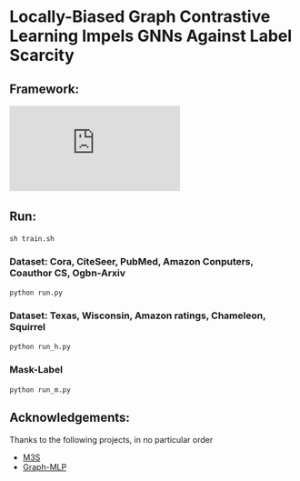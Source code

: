 # Locally-Biased Graph Contrastive Learning Impels GNNs Against Label Scarcity
## Framework:
 ![Image text](https://github.com/GEEX-Weixing/Label/blob/main/data/LABEL_0.pdf)

## Run:
```
sh train.sh
```
### Dataset: Cora, CiteSeer, PubMed, Amazon Conputers, Coauthor CS, Ogbn-Arxiv
```
python run.py
```
### Dataset: Texas, Wisconsin, Amazon ratings, Chameleon, Squirrel
```
python run_h.py
```
### Mask-Label
```
python run_m.py
```
## Acknowledgements:
Thanks to the following projects, in no particular order

* [M3S](https://github.com/Junseok0207/M3S_Pytorch)
* [Graph-MLP](https://github.com/yanghu819/Graph-MLP)
